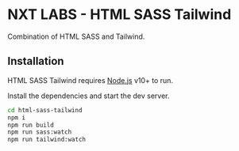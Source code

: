 # NXT LABS - HTML SASS Tailwind

Combination of HTML SASS and Tailwind.

## Installation

HTML SASS Tailwind requires [Node.js](https://nodejs.org/) v10+ to run.

Install the dependencies and start the dev server.

```sh
cd html-sass-tailwind
npm i
npm run build
npm run sass:watch
npm run tailwind:watch
```
